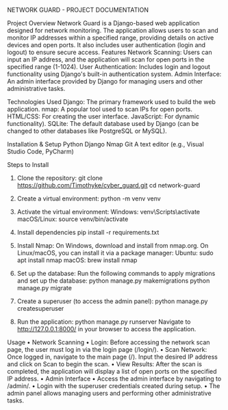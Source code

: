 NETWORK GUARD - PROJECT DOCUMENTATION

Project Overview
Network Guard is a Django-based web application designed for network monitoring. The application allows users to scan and monitor IP addresses within a specified range, providing details on active devices and open ports. It also includes user authentication (login and logout) to ensure secure access.
Features
Network Scanning: Users can input an IP address, and the application will scan for open ports in the specified range (1-1024).
User Authentication: Includes login and logout functionality using Django's built-in authentication system.
Admin Interface: An admin interface provided by Django for managing users and other administrative tasks.

Technologies Used
Django: The primary framework used to build the web application.
nmap: A popular tool used to scan IPs for open ports.
HTML/CSS: For creating the user interface.
JavaScript: For dynamic functionality).
SQLite: The default database used by Django (can be changed to other databases like PostgreSQL or MySQL).

Installation & Setup
Python
Django
Nmap
Git 
A text editor (e.g., Visual Studio Code, PyCharm)

Steps to Install
1.	Clone the repository:
git clone https://github.com/Timothyke/cyber_guard.git
cd network-guard

2.	Create a virtual environment:
python -m venv venv

3.	Activate the virtual environment:
Windows:
venv\Scripts\activate
macOS/Linux:
source venv/bin/activate

4.	Install dependencies
pip install -r requirements.txt
5.	Install Nmap:
On Windows, download and install from nmap.org.
On Linux/macOS, you can install it via a package manager:
Ubuntu:
sudo apt install nmap
macOS:
brew install nmap
6.	Set up the database:
Run the following commands to apply migrations and set up the database:
python manage.py makemigrations
python manage.py migrate
7.	Create a superuser (to access the admin panel):
python manage.py createsuperuser
8.	Run the application:
python manage.py runserver
Navigate to http://127.0.0.1:8000/ in your browser to access the application.

Usage
•	Network Scanning
•	Login: Before accessing the network scan page, the user must log in via the login page (/login/).
•	Scan Network: Once logged in, navigate to the main page (/). Input the desired IP address and click on Scan to begin the scan.
•	View Results: After the scan is completed, the application will display a list of open ports on the specified IP address.
•	Admin Interface
•	Access the admin interface by navigating to /admin/.
•	Login with the superuser credentials created during setup.
•	The admin panel allows managing users and performing other administrative tasks.

